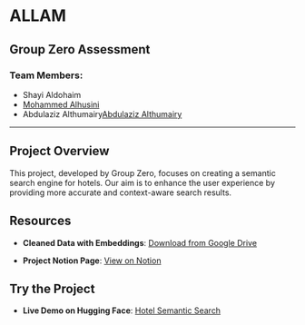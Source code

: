 # ALLAM

## Group Zero Assessment
### Team Members:
- Shayi Aldohaim
- [Mohammed Alhusini](https://github.com/mohammed-Alhusini)
- Abdulaziz Althumairy[Abdulaziz Althumairy](https://github.com/Aziz-Th)



---

## Project Overview
This project, developed by Group Zero, focuses on creating a semantic search engine for hotels. Our aim is to enhance the user experience by providing more accurate and context-aware search results.

## Resources

- **Cleaned Data with Embeddings**: [Download from Google Drive](https://drive.google.com/file/d/19tENdH2TXN8yILOX3zSEyi8t-7pENgeW/view?usp=sharing)
  
- **Project Notion Page**: [View on Notion](https://www.notion.so/Group-0-Project-Semantic-Search-engine-for-Hotels-2b711f421db840fdab5adbaf4d20913d?pvs=4)

## Try the Project
- **Live Demo on Hugging Face**: [Hotel Semantic Search](https://huggingface.co/spaces/AzizTh/Hotel-Semantic-Search)
